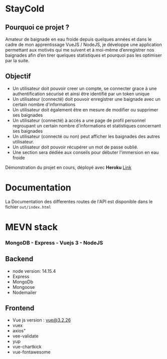 # StayCold

## Pourquoi ce projet ?

Amateur de baignade en eau froide depuis quelques années et dans le cadre de mon apprentissage VueJS / NodeJS,
je développe une application permettant aux motivés qui me suivent et à moi-même d’enregistrer nos baignades
afin d’en tirer quelques statistiques et pourquoi pas les optimiser par la suite.

## Objectif

- Un utilisateur doit pouvoir creer un compte, se connecter grace à une authentification sécurisé et ainsi être identifié par un token unique
- Un utilisateur (connecté) doit pouvoir enregistrer une baignade avec un certain nombre d'informations
- Un utilisateur doit également être en mesure de modifier ou supprimer ses baignades
- Un utilisateur (connecté) à accès a une page de profil personnel regroupant un certain nombre d'informations et statistiques concernant ses baignades
- Un utilisateur (connecté ou non) peut afficher les baignades des autres utilisateur.
- Un utilisateur doit pouvoir récupérer un mot de passe oublié.
- Une section sera dédiée aux conseils pour débuter l'immersion en eau froide

Démonstration du projet en cours, déployé avec **Heroku** [Link](https://demoevan.herokuapp.com/)

# Documentation

La Documentation des differentes routes de l'API est disponible dans le fichier `out/index.html`

# MEVN stack

### **MongoDB** - **Express** - **Vuejs 3** - **NodeJS**

## Backend

- node version: 14.15.4
- Express
- MongoDb
- Mongoose
- Nodemailer

## Frontend

- Vue js version : vue@3.2.26
- vuex
- axios"
- vee-validate
- yup
- vue-chartkick
- vue-fontawesome
